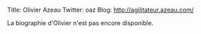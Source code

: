 Title: Olivier Azeau 
Twitter:  oaz
Blog:  http://agilitateur.azeau.com/

La biographie d'Olivier n'est pas encore disponible.


